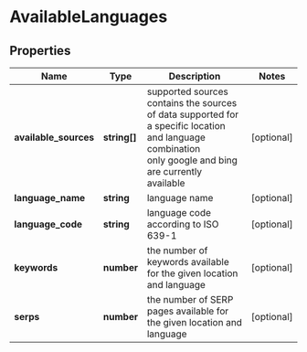 # AvailableLanguages

## Properties

| Name | Type | Description | Notes |
|------------ | ------------- | ------------- | -------------|
**available_sources** | **string[]** | supported sources<br>contains the sources of data supported for a specific location and language combination<br>only google and bing are currently available |[optional]|
**language_name** | **string** | language name |[optional]|
**language_code** | **string** | language code according to ISO 639-1 |[optional]|
**keywords** | **number** | the number of keywords available for the given location and language |[optional]|
**serps** | **number** | the number of SERP pages available for the given location and language |[optional]|